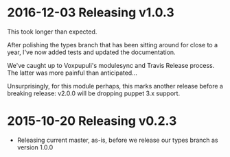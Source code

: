 # 2016-12-03 Releasing v1.0.3

This took longer than expected.

After polishing the types branch that has been sitting around for close to a
year, I've now added tests and updated the documentation.

We've caught up to Voxpupuli's modulesync and Travis Release process.
The latter was more painful than anticipated…

Unsurprisingly, for this module perhaps, this marks another release before a
breaking release: v2.0.0 will be dropping puppet 3.x support.

# 2015-10-20 Releasing v0.2.3

* Releasing current master, as-is, before we release our types branch as
  version 1.0.0
